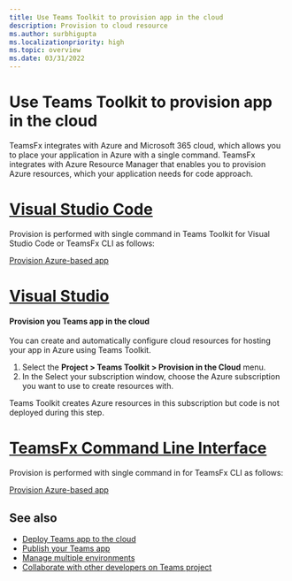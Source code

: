 ```yaml
---
title: Use Teams Toolkit to provision app in the cloud
description: Provision to cloud resource
ms.author: surbhigupta
ms.localizationpriority: high
ms.topic: overview
ms.date: 03/31/2022
---
```


# Use Teams Toolkit to provision app in the cloud

TeamsFx integrates with Azure and Microsoft 365 cloud, which allows you to place your application in Azure with a single command. TeamsFx integrates with Azure Resource Manager that enables you to provision Azure resources, which your application needs for code approach.  

# [Visual Studio Code](#tab/VisualStudioCode)

Provision is performed with single command in Teams Toolkit for Visual Studio Code or TeamsFx CLI as follows:

[Provision Azure-based app](/microsoftteams/platform/sbs-gs-javascript?tabs=vscode%2Cvsc%2Cviscode%2Cvcode&tutorial-step=8)

# [Visual Studio](#tab/VisualStudio)

#### Provision you Teams app in the cloud

You can create and automatically configure cloud resources for hosting your app in Azure using Teams Toolkit.

1. Select the **Project > Teams Toolkit > Provision in the Cloud** menu.
2. In the Select your subscription window, choose the Azure subscription you want to use to create resources with.

Teams Toolkit creates Azure resources in this subscription but code is not deployed during this step.

# [TeamsFx Command Line Interface](#tab/TeamsFxCommandlineinterface)

Provision is performed with single command in for TeamsFx CLI as follows:

[Provision Azure-based app](/microsoftteams/platform/sbs-gs-javascript?tabs=vscode%2Cvsc%2Cviscode%2Cvcode&tutorial-step=8)

## See also

* [Deploy Teams app to the cloud](deploy.md)
* [Publish your Teams app](TeamsFx-collaboration.md)
* [Manage multiple environments](TeamsFx-multi-env.md)
* [Collaborate with other developers on Teams project](TeamsFx-collaboration.md)
